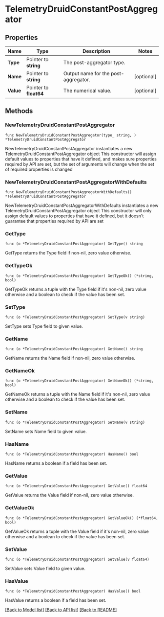 # TelemetryDruidConstantPostAggregator

## Properties

Name | Type | Description | Notes
------------ | ------------- | ------------- | -------------
**Type** | Pointer to **string** | The post-aggregator type. | 
**Name** | Pointer to **string** | Output name for the post-aggregator. | [optional] 
**Value** | Pointer to **float64** | The numerical value. | [optional] 

## Methods

### NewTelemetryDruidConstantPostAggregator

`func NewTelemetryDruidConstantPostAggregator(type_ string, ) *TelemetryDruidConstantPostAggregator`

NewTelemetryDruidConstantPostAggregator instantiates a new TelemetryDruidConstantPostAggregator object
This constructor will assign default values to properties that have it defined,
and makes sure properties required by API are set, but the set of arguments
will change when the set of required properties is changed

### NewTelemetryDruidConstantPostAggregatorWithDefaults

`func NewTelemetryDruidConstantPostAggregatorWithDefaults() *TelemetryDruidConstantPostAggregator`

NewTelemetryDruidConstantPostAggregatorWithDefaults instantiates a new TelemetryDruidConstantPostAggregator object
This constructor will only assign default values to properties that have it defined,
but it doesn't guarantee that properties required by API are set

### GetType

`func (o *TelemetryDruidConstantPostAggregator) GetType() string`

GetType returns the Type field if non-nil, zero value otherwise.

### GetTypeOk

`func (o *TelemetryDruidConstantPostAggregator) GetTypeOk() (*string, bool)`

GetTypeOk returns a tuple with the Type field if it's non-nil, zero value otherwise
and a boolean to check if the value has been set.

### SetType

`func (o *TelemetryDruidConstantPostAggregator) SetType(v string)`

SetType sets Type field to given value.


### GetName

`func (o *TelemetryDruidConstantPostAggregator) GetName() string`

GetName returns the Name field if non-nil, zero value otherwise.

### GetNameOk

`func (o *TelemetryDruidConstantPostAggregator) GetNameOk() (*string, bool)`

GetNameOk returns a tuple with the Name field if it's non-nil, zero value otherwise
and a boolean to check if the value has been set.

### SetName

`func (o *TelemetryDruidConstantPostAggregator) SetName(v string)`

SetName sets Name field to given value.

### HasName

`func (o *TelemetryDruidConstantPostAggregator) HasName() bool`

HasName returns a boolean if a field has been set.

### GetValue

`func (o *TelemetryDruidConstantPostAggregator) GetValue() float64`

GetValue returns the Value field if non-nil, zero value otherwise.

### GetValueOk

`func (o *TelemetryDruidConstantPostAggregator) GetValueOk() (*float64, bool)`

GetValueOk returns a tuple with the Value field if it's non-nil, zero value otherwise
and a boolean to check if the value has been set.

### SetValue

`func (o *TelemetryDruidConstantPostAggregator) SetValue(v float64)`

SetValue sets Value field to given value.

### HasValue

`func (o *TelemetryDruidConstantPostAggregator) HasValue() bool`

HasValue returns a boolean if a field has been set.


[[Back to Model list]](../README.md#documentation-for-models) [[Back to API list]](../README.md#documentation-for-api-endpoints) [[Back to README]](../README.md)


